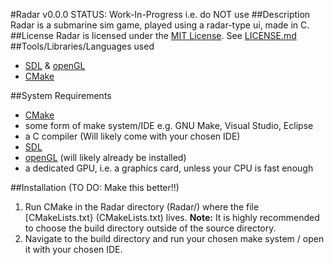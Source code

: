 #Radar v0.0.0 STATUS: Work-In-Progress i.e. do NOT use
##Description
Radar is a submarine sim game, played using a radar-type ui, made in C.
##License
Radar is licensed under the [MIT License](https://opensource.org/licenses/MIT).
See [LICENSE.md](LICENSE)
##Tools/Libraries/Languages used
-  [SDL](http://www.libsdl.org) & [openGL](https://www.opengl.org/)
-  [CMake](https://www.cmake.org)

##System Requirements
- [CMake](https://www.cmake.org)
- some form of make system/IDE e.g. GNU Make, Visual Studio, Eclipse
- a C compiler (Will likely come with your chosen IDE)
- [SDL](http://www.libsdl.org)
- [openGL](https://www.opengl.org/) (will likely already be installed)
- a dedicated GPU, i.e. a graphics card, unless your CPU is fast enough

##Installation (TO DO: Make this better!!)
1. Run CMake in the Radar directory (Radar/) where the file [CMakeLists.txt}
(CMakeLists.txt) lives. **Note:** It is highly recommended to choose the build
directory outside of the source directory.
2. Navigate to the build directory and run your chosen make system / open it
with your chosen IDE.
